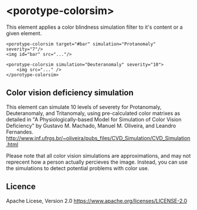 # \<porotype-colorsim\>

This element applies a color blindness simulation filter to it's content or a given element.

```
<porotype-colorsim target="#bar" simulation="Protanomaly" severity="7"/>
<img id="bar" src="..."/>

<porotype-colorsim simulation="Deuteranomaly" severity="10">
    <img src="..." />
</porotype-colorsim>
```

## Color vision deficiency simulation

This element can simulate 10 levels of severety for Protanomaly, Deuteranomaly, and Tritanomaly, using pre-calculated color matrixes as detailed in "A Physiologically-based Model for Simulation of Color Vision Deficiency" by
Gustavo M. Machado, Manuel M. Oliveira, and Leandro Fernandes.
http://www.inf.ufrgs.br/~oliveira/pubs_files/CVD_Simulation/CVD_Simulation.html

Please note that all color vision simulations are approximations, and may not reprecent how a person actually percieves the image. Instead, you can use the simulations to detect potential problems with color use.

## Licence
Apache Licese, Version 2.0
https://www.apache.org/licenses/LICENSE-2.0